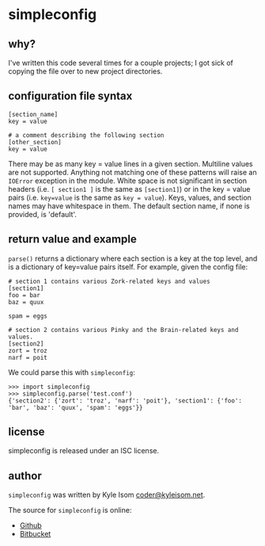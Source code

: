 simpleconfig
============

why?
----
I've written this code several times for a couple projects; I got sick of
copying the file over to new project directories.

configuration file syntax
-------------------------
```
[section_name]
key = value

# a comment describing the following section
[other_section]
key = value
```

There may be as many key = value lines in a given section. Multiline values
are not supported. Anything not matching one of these patterns will raise
an `IOError` exception in the module. White space is not significant in section
headers (i.e. `[ section1 ]` is the same as `[section1]`) or in the key = value
pairs (i.e. `key=value` is the same as `key = value`). Keys, values, and section
names may have whitespace in them. The default section name, if none is
provided, is 'default'.

return value and example
------------------------
`parse()` returns a dictionary where each section is a key at the top level,
and is a dictionary of key=value pairs itself. For example, given the config
file:

```
# section 1 contains various Zork-related keys and values
[section1]
foo = bar
baz = quux

spam = eggs

# section 2 contains various Pinky and the Brain-related keys and values.
[section2]
zort = troz
narf = poit
```

We could parse this with `simpleconfig`:
```
>>> import simpleconfig
>>> simpleconfig.parse('test.conf')
{'section2': {'zort': 'troz', 'narf': 'poit'}, 'section1': {'foo': 'bar', 'baz': 'quux', 'spam': 'eggs'}}
```

license
-------
simpleconfig is released under an ISC license.

author
------
`simpleconfig` was written by Kyle Isom <coder@kyleisom.net>.

The source for `simpleconfig` is online:

* [Github](https://github.com/kisom/pysimpleconfig)
* [Bitbucket](https://bitbucket.org/kisom/pysimpleconfig)

